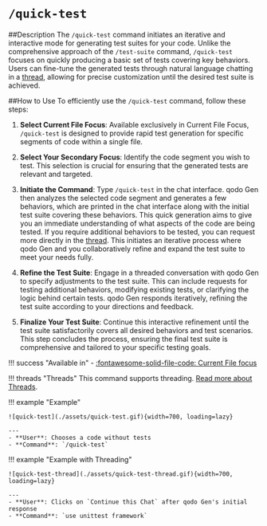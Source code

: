 # `/quick-test`

##Description
The `/quick-test` command initiates an iterative and interactive mode for generating test suites for your code. Unlike the comprehensive approach of the `/test-suite` command, `/quick-test` focuses on quickly producing a basic set of tests covering key behaviors. Users can fine-tune the generated tests through natural language chatting in a [thread](../threads.md), allowing for precise customization until the desired test suite is achieved.

##How to Use
To efficiently use the `/quick-test` command, follow these steps:

1. **Select Current File Focus**: Available exclusively in Current File Focus, `/quick-test` is designed to provide rapid test generation for specific segments of code within a single file.

2. **Select Your Secondary Focus**: Identify the code segment you wish to test. This selection is crucial for ensuring that the generated tests are relevant and targeted.

3. **Initiate the Command**: Type `/quick-test` in the chat interface. qodo Gen then analyzes the selected code segment and generates a few behaviors, which are printed in the chat interface along with the initial test suite covering these behaviors. This quick generation aims to give you an immediate understanding of what aspects of the code are being tested. If you require additional behaviors to be tested, you can request more directly in the [thread](../threads.md). This initiates an iterative process where qodo Gen and you collaboratively refine and expand the test suite to meet your needs fully.

4. **Refine the Test Suite**: Engage in a threaded conversation with qodo Gen to specify adjustments to the test suite. This can include requests for testing additional behaviors, modifying existing tests, or clarifying the logic behind certain tests. qodo Gen responds iteratively, refining the test suite according to your directions and feedback.

5. **Finalize Your Test Suite**: Continue this interactive refinement until the test suite satisfactorily covers all desired behaviors and test scenarios. This step concludes the process, ensuring the final test suite is comprehensive and tailored to your specific testing goals.


!!! success "Available in"
    - [:fontawesome-solid-file-code: Current File focus](../focus/current-file.md)

!!! threads "Threads"
    This command supports threading. [Read more about Threads](../threads.md).

!!! example "Example"

    ![quick-test](./assets/quick-test.gif){width=700, loading=lazy}

    ---
    - **User**: Chooses a code without tests
    - **Command**: `/quick-test`
    
        

!!! example "Example with Threading"

    ![quick-test-thread](./assets/quick-test-thread.gif){width=700, loading=lazy}

    ---
    - **User**: Clicks on `Continue this Chat` after qodo Gen's initial response
    - **Command**: `use unittest framework`
    
        